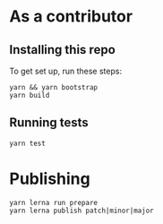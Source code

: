 # As a contributor

## Installing this repo

To get set up, run these steps:

```
yarn && yarn bootstrap
yarn build
```

## Running tests

```
yarn test
```

# Publishing

```
yarn lerna run prepare
yarn lerna publish patch|minor|major
```
